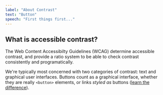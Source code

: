 ```yaml
---
label: "About Contrast"
text: "Button"
speech: "First things first..."
---
```


## What is accessible contrast?

The Web Content Accessibilty Guidelines (WCAG) determine accessible contrast, and provide a ratio system to be able to check contrast consistently and programatically.

We're typically most concerned with two categories of contrast: text and graphical user interfaces. Buttons count as a graphical interface, whether they are really `<button>` elements, or links _styled as_ buttons ([learn the difference](https://marcysutton.com/links-vs-buttons-in-modern-web-applications)).
